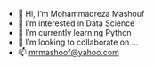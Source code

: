 - 👋 Hi, I’m Mohammadreza Mashouf
- 👀 I’m interested in Data Science
- 🌱 I’m currently learning Python
- 💞️ I’m looking to collaborate on ...
- 📫 mrmashoof@yahoo.com

<!---
mrmashoof/mrmashoof is a ✨ special ✨ repository because its `README.md` (this file) appears on your GitHub profile.
You can click the Preview link to take a look at your changes.
--->
